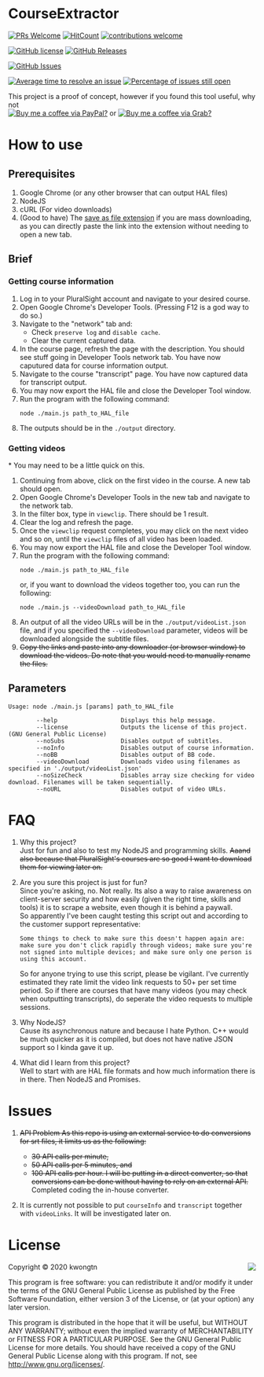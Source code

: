 # CourseExtractor
[![PRs Welcome](https://img.shields.io/badge/PRs-welcome-brightgreen.svg?style=flat-square)](http://makeapullrequest.com)
[![HitCount](http://hits.dwyl.com/kwongtn/CourseExtractor.svg)](http://hits.dwyl.com/kwongtn/CourseExtractor)
[![contributions welcome](https://img.shields.io/badge/contributions-welcome-brightgreen.svg?style=flat)](https://github.com/kwongtn/CourseExtractor/issues)

[![GitHub license](https://img.shields.io/badge/license-GPLv3-blue.svg)](https://raw.githubusercontent.com/kwongtn/CourseExtractor/LICENSE.MIT)
[![GitHub Releases](https://img.shields.io/github/release/kwongtn/CourseExtractor.svg)](https://github.com/kwongtn/CourseExtractor/releases)

[![GitHub Issues](https://img.shields.io/github/issues/kwongtn/CourseExtractor.svg)](http://github.com/kwongtn/CourseExtractor/issues)

[![Average time to resolve an issue](http://isitmaintained.com/badge/resolution/kwongtn/CourseExtractor.svg)](http://isitmaintained.com/project/kwongtn/CourseExtractor "Average time to resolve an issue")
[![Percentage of issues still open](http://isitmaintained.com/badge/open/kwongtn/CourseExtractor.svg)](http://isitmaintained.com/project/kwongtn/CourseExtractor "Percentage of issues still open")

This project is a proof of concept, however if you found this tool useful, why not  
[![Buy me a coffee via PayPal?](https://img.shields.io/badge/-Buy%20me%20a%20coffee%20via%20PayPal%3F-blue)](https://www.paypal.me/kwongtn)
or [![Buy me a coffee via Grab?](https://img.shields.io/badge/-Buy%20me%20a%20coffee%20via%20Grab%3F-brightgreen)](https://grab.onelink.me/2695613898?af_dp=grab%3A%2F%2Fopen%3FscreenType%3DTRANSFER%26method%3DQRCode%26pairingInfo%3DGPTransfere7564680797b4e32b1f2bb9ac17aa4cb)

# How to use
## Prerequisites
1. Google Chrome (or any other browser that can output HAL files)
1. NodeJS
1. cURL (For video downloads)
1. (Good to have) The [save as file extension](https://chrome.google.com/webstore/detail/save-as-file/iajmdojjjiapknggfnckblngginmjnbe) if you are mass downloading, as you can directly paste the link into the extension without needing to open a new tab.

## Brief
### Getting course information
1. Log in to your PluralSight account and navigate to your desired course.
1. Open Google Chrome's Developer Tools. (Pressing F12 is a god way to do so.)
1. Navigate to the "network" tab and:
    - Check `preserve log` and `disable cache`.
    - Clear the current captured data.
1. In the course page, refresh the page with the description. You should see stuff going in Developer Tools network tab. You have now caputured data for course information output.
1. Navigate to the course "transcript" page. You have now captured data for transcript output.
1. You may now export the HAL file and close the Developer Tool window.
1. Run the program with the following command: 
    ```
    node ./main.js path_to_HAL_file
    ```
1. The outputs should be in the `./output` directory.

### Getting videos
\* You may need to be a little quick on this.
1. Continuing from above, click on the first video in the course. A new tab should open.
1. Open Google Chrome's Developer Tools in the new tab and navigate to the network tab. 
1. In the filter box, type in `viewclip`. There should be 1 result.
1. Clear the log and refresh the page.
1. Once the `viewclip` request completes, you may click on the next video and so on, until the `viewclip` files of all video has been loaded.
1. You may now export the HAL file and close the Developer Tool window.
1. Run the program with the following command:
    ```
    node ./main.js path_to_HAL_file
    ```
    or, if you want to download the videos together too, you can run the following:
    ```
    node ./main.js --videoDownload path_to_HAL_file
    ```
1. An output of all the video URLs will be in the `./output/videoList.json` file, and if you specified the `--videoDownload` parameter, videos will be downloaded alongside the subtitle files.
1. <strike> Copy the links and paste into any downloader (or browser window) to download the videos. Do note that you would need to manually rename the files.</strike>


## Parameters
```
Usage: node ./main.js [params] path_to_HAL_file

        --help                  Displays this help message.
        --license               Outputs the license of this project. (GNU General Public License)
        --noSubs                Disables output of subtitles.
        --noInfo                Disables output of course information.
        --noBB                  Disables output of BB code.
        --videoDownload         Downloads video using filenames as specified in './output/videoList.json'
        --noSizeCheck           Disables array size checking for video download. Filenames will be taken sequentially.
        --noURL                 Disables output of video URLs.

```

# FAQ
1. Why this project?\
    Just for fun and also to test my NodeJS and programming skills. <strike>Aaand also because that PluralSight's courses are so good I want to download them for viewing later on.</strike>

1. Are you sure this project is just for fun?\
    Since you're asking, no. Not really. Its also a way to raise awareness on client-server security and how easily (given the right time, skills and tools) it is to scrape a website, even though it is behind a paywall.  
    So apparently I've been caught testing this script out and according to the customer support representative:
    ```
    Some things to check to make sure this doesn't happen again are: make sure you don't click rapidly through videos; make sure you're not signed into multiple devices; and make sure only one person is using this account.
    ```
    So for anyone trying to use this script, please be vigilant. I've currently estimated they rate limit the video link requests to 50+ per set time period. So if there are courses that have many videos (you may check when outputting transcripts), do seperate the video requests to multiple sessions.

1. Why NodeJS?\
    Cause its asynchronous nature and because I hate Python. C++ would be much quicker as it is compiled, but does not have native JSON support so I kinda gave it up.

1. What did I learn from this project?\
    Well to start with are HAL file formats and how much information there is in there. Then NodeJS and Promises.

# Issues
1. <strike>API Problem
    As this repo is using an external service to do conversions for srt files, it limits us as the following:
    - 30 API calls per minute,
    - 50 API calls per 5 minutes, and
    - 100 API calls per hour.
    I will be putting in a direct converter, so that conversions can be done without having to rely on an external API. </strike>
    Completed coding the in-house converter.

1. It is currently not possible to put `courseInfo` and `transcript` together with `videoLinks`. It will be investigated later on.

# License
<img align="right" src="http://opensource.org/trademarks/opensource/OSI-Approved-License-100x137.png">

Copyright &copy; 2020 kwongtn

This program is free software: you can redistribute it and/or modify it under the terms of the GNU General Public License as published by the Free Software Foundation, either version 3 of the License, or (at your option) any later version.

This program is distributed in the hope that it will be useful, but WITHOUT ANY WARRANTY; without even the implied warranty of MERCHANTABILITY or FITNESS FOR A PARTICULAR PURPOSE.  See the GNU General Public License for more details.
You should have received a copy of the GNU General Public License along with this program.  If not, see <http://www.gnu.org/licenses/>.